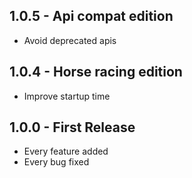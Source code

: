 ## 1.0.5 - Api compat edition
* Avoid deprecated apis

## 1.0.4 - Horse racing edition
* Improve startup time

## 1.0.0 - First Release
* Every feature added
* Every bug fixed
